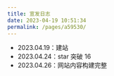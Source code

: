 ```yaml
---
title: 宣发日志
date: 2023-04-19 10:51:34
permalink: /pages/a59530/
---
```


- 2023.04.19：建站
- 2023.04.24：star 突破 16
- 2023.04.26：网站内容构建完整